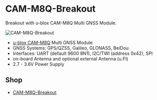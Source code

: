 # CAM-M8Q-Breakout
Breakout with u-blox CAM-M8Q Multi GNSS Module.

![CAM-M8Q-Breakout](https://github.com/watterott/CAM-M8Q-Breakout/raw/master/hardware/CAM-M8Q-Breakout_v10.jpg)

* [u-blox CAM-M8Q](https://www.u-blox.com/de/product/cam-m8-series) Multi GNSS Module
* GNSS Systems: GPS/QZSS, Galileo, GLONASS, BeiDou
* Interfaces: UART (default 9600 8N1), I2C/TWI (address 0x42), SPI
* on-board Antenna and optional external Antenna (u.Fl)
* 2.7 - 3.6V Power Supply


## Shop
* [CAM-M8Q-Breakout](http://www.watterott.com/en/CAM-M8Q-Breakout)
